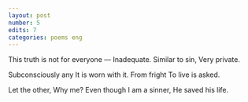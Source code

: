 ```yaml
---
layout: post
number: 5
edits: 7
categories: poems eng
---
```


This truth is not for everyone —
Inadequate.
Similar to sin, 
Very private.

Subconsciously any 
It is worn with it.
From fright
To live is asked.

Let the other,
Why me?
Even though I am a sinner,
He saved his life.
